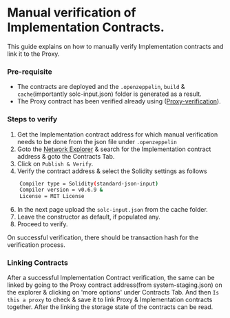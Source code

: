 
# Manual verification of Implementation Contracts.

This guide explains on how to manually verify Implementation contracts and link it to the Proxy.

### Pre-requisite
- The contracts are deployed and the `.openzeppelin`, `build` & `cache`(importantly solc-input.json) folder is generated as a result.
- The Proxy contract has been verified already using ([Proxy-verification]()).

### Steps to verify

1. Get the Implementation contract address for which manual verification needs to be done from the json file under `.openzeppelin`
2. Goto the [Network Explorer](snowtrace.io) & search for the Implementation contract address & goto the Contracts Tab.
3. Click on `Publish & Verify`.
4. Verify the contract address & select the Solidity settings as follows           

```bash
    Compiler type = Solidity(standard-json-input)
    Compiler version = v0.6.9 & 
    License = MIT License
```
    
6. In the next page upload the `solc-input.json` from the cache folder.
7. Leave the constructor as default, if populated any.
8. Proceed to verify.

On successful verification, there should be transaction hash for the verification process.

### Linking Contracts

After a successful Implementation Contract verification, the same can be linked by going to the Proxy contract address(from system-staging.json) on the explorer & clicking on 'more options' under Contracts Tab.
And then `Is this a proxy` to check & save it to link Proxy & Implementation contracts together.
After the linking the storage state of the contracts can be read.